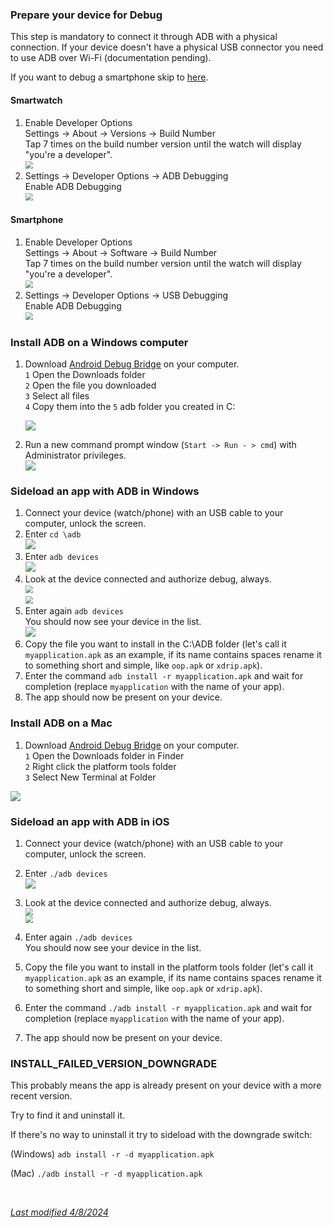 ### Prepare your device for Debug

This step is mandatory to connect it through ADB with a physical connection. If your device doesn't have a physical USB connector you need to use ADB over Wi-Fi (documentation pending).

If you want to debug a smartphone skip to [here](#smartphone).

#### Smartwatch

1. Enable Developer Options  
   Settings -> About -> Versions -> Build Number  
   Tap 7 times on the build number version until the watch will display "you're a developer".   
   <img src="/smartwatch/images/M-S-SW-AW4.png" style="zoom:75%;" />  
2. Settings -> Developer Options -> ADB Debugging  
   Enable ADB Debugging  
   <img src="/smartwatch/images/M-S-SW-AW5.png" style="zoom:75%;" />

#### Smartphone

1. Enable Developer Options  
   Settings -> About -> Software -> Build Number  
   Tap 7 times on the build number version until the watch will display "you're a developer".   
   <img src="../images/ADB5.png" style="zoom:75%;" />  
2. Settings -> Developer Options -> USB Debugging  
   Enable ADB Debugging  
   <img src="../images/ADB6.png" style="zoom:75%;" />

### Install ADB on a Windows computer

1. Download [Android Debug Bridge](https://developer.android.com/studio/releases/platform-tools#downloads) on your computer.  
   `1` Open the Downloads folder  
   `2` Open the file you downloaded  
   `3` Select all files  
   `4` Copy them into the `5` adb folder you created in C:

   <img src="../images/ADB0.png" />

2. Run a new command prompt window (`Start -> Run - > cmd`) with Administrator privileges.  
   <img src="../images/ADB1.png" />

### Sideload an app with ADB in Windows

1. Connect your device (watch/phone) with an USB cable to your computer, unlock the screen.
2. Enter `cd \adb`  
   <img src="../images/ADB2.png" />
3. Enter `adb devices`  
   <img src="../images/ADB3.png" />
4. Look at the device connected and authorize debug, always.  
   <img src="../images/ADB10.png" style="zoom:75%;" />  
   <img src="../images/ADB9.png" style="zoom:75%;" />
5. Enter again  `adb devices`  
     You should now see your device in the list.  
   <img src="../images/ADB4.png" />
6. Copy the file you want to install in the C:\ADB folder (let's call it `myapplication.apk` as an example, if its name contains spaces rename it to something short and simple, like `oop.apk` or `xdrip.apk`).
7. Enter the command `adb install -r myapplication.apk` and wait for completion (replace `myapplication` with the name of your app).
8. The app should now be present on your device.

### Install ADB on a Mac

1. Download [Android Debug Bridge](https://developer.android.com/studio/releases/platform-tools#downloads) on your computer.  
   `1` Open the Downloads folder in Finder  
   `2` Right click the platform tools folder  
   `3` Select New Terminal at Folder

<img src="../images/ADB7.png" />

### Sideload an app with ADB in iOS

1. Connect your device (watch/phone) with an USB cable to your computer, unlock the screen.

2. Enter `./adb devices`  
   <img src="../images/ADB8.png" />

3. Look at the device connected and authorize debug, always.    
   <img src="../images/ADB10.png" style="zoom:75%;" />  
   <img src="../images/ADB9.png" style="zoom:75%;" />

4. Enter again  `./adb devices`  
     You should now see your device in the list.  

5. Copy the file you want to install in the platform tools folder (let's call it `myapplication.apk` as an example, if its name contains spaces rename it to something short and simple, like `oop.apk` or `xdrip.apk`).

6. Enter the command `./adb install -r myapplication.apk` and wait for completion (replace `myapplication` with the name of your app).

7. The app should now be present on your device.


### INSTALL_FAILED_VERSION_DOWNGRADE

This probably means the app is already present on your device with a more recent version.

Try to find it and uninstall it.

If there's no way to uninstall it try to sideload with the downgrade switch:

(Windows)	`adb install -r -d myapplication.apk`

(Mac)	`./adb install -r -d myapplication.apk`

</br>

[*Last modified 4/8/2024*](https://github.com/NightscoutFoundation/xDrip/releases/tag/2024.08.02)
